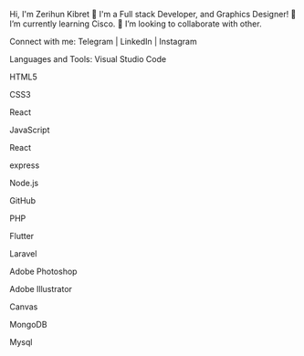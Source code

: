 Hi, I'm Zerihun Kibret 👋
I'm a Full stack Developer, and Graphics Designer!
🌱 I’m currently learning Cisco.
👯 I’m looking to collaborate with other.

Connect with me:
Telegram | LinkedIn | Instagram


Languages and Tools:
Visual Studio Code

HTML5

CSS3

React

JavaScript

React

express

Node.js

GitHub

PHP

Flutter

Laravel

Adobe Photoshop

Adobe Illustrator

Canvas

MongoDB

Mysql


